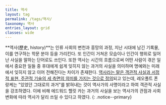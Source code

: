 ```yaml
---
title: 역사
layout: tag
permalink: /tags/역사/
taxonomy: 역사
entries_layout: grid
classes: wide
---
```


**역사(歷史, history)**는 인류 사회의 변천과 흥망의 과정, 지난 시대에 남긴 기록물, 이를 연구하는 학문 분야 등을 가리킨다. 또 인간이 거쳐온 모습이나 인간이 행위로 일어난 사실을 말하는 단어로도 쓰인다. 또한 역사는 시간의 흐름으로써 어떤 사람이 겪은 일에서 중요한 일들 중 후대에게 쉽게 잊히지 않는 과거의 사실을 의미하며 명예와는 미래에서 잊히지 않고 이어 전해진다는 차이가 존재한다. [역사라는 말은 객관적 사실과 서정적 표현, 주관적 기술의 세 측면의 의미를 가지는 것으로 정의](#)되고 있는데, 레오폴트 폰 랑케는 "있었던 그대로의 과거"를 밝혀내는 것이 역사가의 사명이라고 하여 객관적 사실을 강조하였다. 이에 비해 에드워드 핼릿 카는 과거의 사실을 보는 역사가의 관점과 사회 변화에 따라 역사가 달리 쓰일 수 있다고 하였다.
{: .notice--primary}